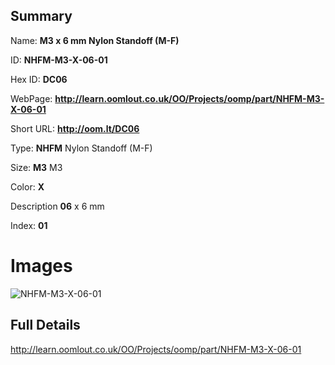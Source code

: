 

## Summary
 
Name: __M3 x 6 mm Nylon Standoff (M-F)__

ID: __NHFM-M3-X-06-01__

Hex ID: __DC06__

WebPage: __http://learn.oomlout.co.uk/OO/Projects/oomp/part/NHFM-M3-X-06-01__

Short URL: __http://oom.lt/DC06__


Type: __NHFM__ Nylon Standoff (M-F) 

Size: __M3__ M3 

Color: __X__  

Description __06__ x 6 mm 

Index: __01__


# Images
![NHFM-M3-X-06-01](http://oomlout.com/oomp-gen/parts/NHFM-M3-X-06-01/NHFM-M3-X-06-01_420.jpg)



## Full Details

 http://learn.oomlout.co.uk/OO/Projects/oomp/part/NHFM-M3-X-06-01















